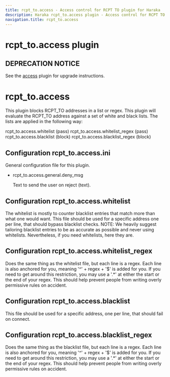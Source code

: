 ```yaml
---
title: rcpt_to.access - Access control for RCPT TO plugin for Haraka
description: Haraka rcpt_to.access plugin - Access control for RCPT TO
navigation.title: rcpt_to.access
---
```


# rcpt_to.access plugin

## DEPRECATION NOTICE

See the [access](http://haraka.github.io/plugins/access) plugin for upgrade instructions.

rcpt\_to.access
===================

This plugin blocks RCPT\_TO addresses in a list or regex.
This plugin will evaluate the RCPT\_TO address against a set of white and black
lists.  The lists are applied in the following way:

rcpt\_to.access.whitelist          (pass)
rcpt\_to.access.whitelist\_regex   (pass)
rcpt\_to.access.blacklist          (block)
rcpt\_to.access.blacklist\_regex   (block)

Configuration rcpt\_to.access.ini
-------------------------------------

General configuration file for this plugin.

* rcpt\_to.access.general.deny\_msg

  Text to send the user on reject (text).

Configuration rcpt\_to.access.whitelist
-------------------------------------------

The whitelist is mostly to counter blacklist entries that match more than
what one would want.  This file should be used for a specific address
one per line, that should bypass blacklist checks.
NOTE: We heavily suggest tailoring blacklist entries to be as accurate as
possible and never using whitelists.  Nevertheless, if you need whitelists,
here they are.

Configuration rcpt\_to.access.whitelist\_regex
-------------------------------------------------

Does the same thing as the whitelist file, but each line is a regex.
Each line is also anchored for you, meaning '^' + regex + '$' is added for
you.  If you need to get around this restriction, you may use a '.*' at
either the start or the end of your regex.  This should help prevent people
from writing overly permissive rules on accident.

Configuration rcpt\_to.access.blacklist
-------------------------------------------

This file should be used for a specific address, one per line, that should
fail on connect.

Configuration rcpt\_to.access.blacklist\_regex
-------------------------------------------------

Does the same thing as the blacklist file, but each line is a regex.
Each line is also anchored for you, meaning '^' + regex + '$' is added for
you.  If you need to get around this restriction, you may use a '.*' at
either the start or the end of your regex.  This should help prevent people
from writing overly permissive rules on accident.